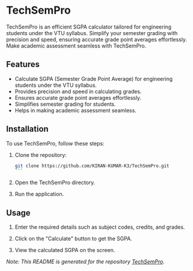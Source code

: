 # TechSemPro

TechSemPro is an efficient SGPA calculator tailored for engineering students under the VTU syllabus. Simplify your semester grading with precision and speed, ensuring accurate grade point averages effortlessly. Make academic assessment seamless with TechSemPro.

## Features

- Calculate SGPA (Semester Grade Point Average) for engineering students under the VTU syllabus.
- Provides precision and speed in calculating grades.
- Ensures accurate grade point averages effortlessly.
- Simplifies semester grading for students.
- Helps in making academic assessment seamless.

## Installation

To use TechSemPro, follow these steps:

1. Clone the repository:

   ````bash
   git clone https://github.com/KIRAN-KUMAR-K3/TechSemPro.git
   ```

2. Open the TechSemPro directory.

3. Run the application.

## Usage

1. Enter the required details such as subject codes, credits, and grades.

2. Click on the "Calculate" button to get the SGPA.

3. View the calculated SGPA on the screen.


*Note: This README is generated for the repository [TechSemPro](https://github.com/KIRAN-KUMAR-K3/TechSemPro.git).*
